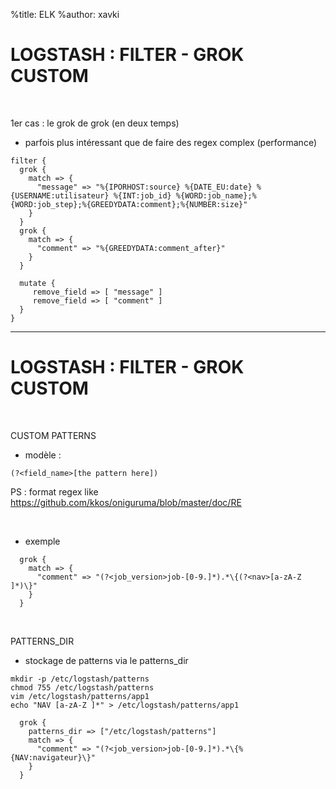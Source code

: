 %title: ELK
%author: xavki


# LOGSTASH : FILTER - GROK CUSTOM


<br>


1er cas : le grok de grok (en deux temps)

* parfois plus intéressant que de faire des regex complex (performance)

```
filter {
  grok {
    match => {
      "message" => "%{IPORHOST:source} %{DATE_EU:date} %{USERNAME:utilisateur} %{INT:job_id} %{WORD:job_name};%{WORD:job_step};%{GREEDYDATA:comment};%{NUMBER:size}"
    }
  }
  grok {
    match => {
      "comment" => "%{GREEDYDATA:comment_after}"
    }
  }

  mutate {
     remove_field => [ "message" ]
     remove_field => [ "comment" ]
  }
}
```

-----------------------------------------------------------------------------------------------

# LOGSTASH : FILTER - GROK CUSTOM


<br>


CUSTOM PATTERNS

* modèle :

```
(?<field_name>[the pattern here])
```

PS : format regex like  https://github.com/kkos/oniguruma/blob/master/doc/RE

<br>


* exemple

```
  grok {
    match => {
      "comment" => "(?<job_version>job-[0-9.]*).*\{(?<nav>[a-zA-Z ]*)\}"
    }
  }
```

<br>


PATTERNS_DIR

* stockage de patterns via le patterns_dir

```
mkdir -p /etc/logstash/patterns
chmod 755 /etc/logstash/patterns
vim /etc/logstash/patterns/app1
echo "NAV [a-zA-Z ]*" > /etc/logstash/patterns/app1
```

```
  grok {
    patterns_dir => ["/etc/logstash/patterns"]
    match => {
      "comment" => "(?<job_version>job-[0-9.]*).*\{%{NAV:navigateur}\}"
    }
  }
```
